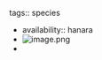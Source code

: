tags:: species

- availability:: hanara
- ![image.png](https://peach-geographical-bat-397.mypinata.cloud/ipfs/QmZeuBQSRkEYSVMTuH5cgr5VR55DaVUQJMeWQFULVEAVBQ)
-